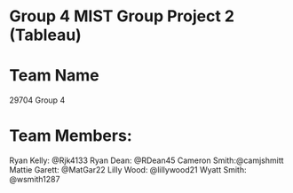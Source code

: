 # Group 4 MIST Group Project 2 (Tableau)
# Team Name
29704 Group 4

# Team Members:
Ryan Kelly: @Rjk4133
Ryan Dean: @RDean45
Cameron Smith:@camjshmitt
Mattie Garett: @MatGar22
Lilly Wood: @lillywood21
Wyatt Smith: @wsmith1287
